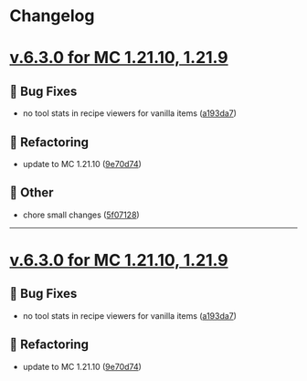 # Changelog

# [v.6.3.0 for MC 1.21.10, 1.21.9](https://github.com/XxRexRaptorxX/AdvancedSticks/compare/v.6.3.0-dev1...v.6.3.0-dev6)

## 🔧 Bug Fixes

- no tool stats in recipe viewers for vanilla items ([a193da7](https://github.com/XxRexRaptorxX/AdvancedSticks/commit/a193da7881580a1d41a85c3a0836c155a84a4156))

## 🔨 Refactoring

- update to MC 1.21.10 ([9e70d74](https://github.com/XxRexRaptorxX/AdvancedSticks/commit/9e70d74baa3ac319a2e7ff7993a07f0404b2f7fa))

## 📝 Other

- chore small changes ([5f07128](https://github.com/XxRexRaptorxX/AdvancedSticks/commit/5f0712817af0bb68ac491b56ecf130f6dbfcc788))
---

# [v.6.3.0 for MC 1.21.10, 1.21.9](https://github.com/XxRexRaptorxX/AdvancedSticks/compare/v.6.3.0-dev1...v.6.3.0-dev4)

## 🔧 Bug Fixes

- no tool stats in recipe viewers for vanilla items ([a193da7](https://github.com/XxRexRaptorxX/AdvancedSticks/commit/a193da7881580a1d41a85c3a0836c155a84a4156))

## 🔨 Refactoring

- update to MC 1.21.10 ([9e70d74](https://github.com/XxRexRaptorxX/AdvancedSticks/commit/9e70d74baa3ac319a2e7ff7993a07f0404b2f7fa))
